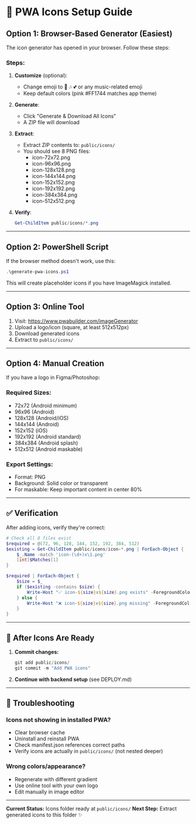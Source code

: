 # 🎨 PWA Icons Setup Guide

## Option 1: Browser-Based Generator (Easiest)

The icon generator has opened in your browser. Follow these steps:

### Steps:
1. **Customize** (optional):
   - Change emoji to 🎵 🎶 💕 or any music-related emoji
   - Keep default colors (pink #FF1744 matches app theme)

2. **Generate**:
   - Click "Generate & Download All Icons"
   - A ZIP file will download

3. **Extract**:
   - Extract ZIP contents to: `public/icons/`
   - You should see 8 PNG files:
     - icon-72x72.png
     - icon-96x96.png
     - icon-128x128.png
     - icon-144x144.png
     - icon-152x152.png
     - icon-192x192.png
     - icon-384x384.png
     - icon-512x512.png

4. **Verify**:
   ```powershell
   Get-ChildItem public/icons/*.png
   ```

---

## Option 2: PowerShell Script

If the browser method doesn't work, use this:

```powershell
.\generate-pwa-icons.ps1
```

This will create placeholder icons if you have ImageMagick installed.

---

## Option 3: Online Tool

1. Visit: https://www.pwabuilder.com/imageGenerator
2. Upload a logo/icon (square, at least 512x512px)
3. Download generated icons
4. Extract to `public/icons/`

---

## Option 4: Manual Creation

If you have a logo in Figma/Photoshop:

### Required Sizes:
- 72x72 (Android minimum)
- 96x96 (Android)
- 128x128 (Android/iOS)
- 144x144 (Android)
- 152x152 (iOS)
- 192x192 (Android standard)
- 384x384 (Android splash)
- 512x512 (Android maskable)

### Export Settings:
- Format: PNG
- Background: Solid color or transparent
- For maskable: Keep important content in center 80%

---

## ✅ Verification

After adding icons, verify they're correct:

```powershell
# Check all 8 files exist
$required = @(72, 96, 128, 144, 152, 192, 384, 512)
$existing = Get-ChildItem public/icons/icon-*.png | ForEach-Object { 
    $_.Name -match 'icon-(\d+)x\1.png'
    [int]$Matches[1]
}

$required | ForEach-Object {
    $size = $_
    if ($existing -contains $size) {
        Write-Host "✅ icon-${size}x${size}.png exists" -ForegroundColor Green
    } else {
        Write-Host "❌ icon-${size}x${size}.png missing" -ForegroundColor Red
    }
}
```

---

## 🚀 After Icons Are Ready

1. **Commit changes:**
   ```powershell
   git add public/icons/
   git commit -m "Add PWA icons"
   ```

2. **Continue with backend setup** (see DEPLOY.md)

---

## 🐛 Troubleshooting

### Icons not showing in installed PWA?
- Clear browser cache
- Uninstall and reinstall PWA
- Check manifest.json references correct paths
- Verify icons are actually in `public/icons/` (not nested deeper)

### Wrong colors/appearance?
- Regenerate with different gradient
- Use online tool with your own logo
- Edit manually in image editor

---

**Current Status:** Icons folder ready at `public/icons/`
**Next Step:** Extract generated icons to this folder ✨
